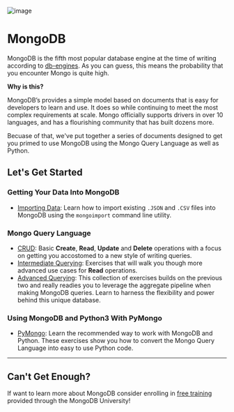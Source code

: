 ![image](https://user-images.githubusercontent.com/38021615/66250308-be901380-e6f5-11e9-90cf-e53c90735e24.png)


# MongoDB
MongoDB is the fifth most popular database engine at the time of writing according to [db-engines](https://db-engines.com/en/ranking_trend).  As you can guess, this means the probability that you encounter Mongo is quite high.

**Why is this?**

MongoDB’s provides a simple model based on documents that is easy for developers to learn and use.  It does so while continuing to meet the most complex requirements at scale.  Mongo officially supports drivers in over 10 languages, and has a flourishing community that has built dozens more.

Becuase of that, we've put together a series of documents designed to get you primed to use MongoDB using the Mongo Query Language as well as Python.


## Let's Get Started

### Getting Your Data Into MongoDB

- [Importing Data]():  Learn how to import existing `.JSON` and `.CSV` files into MongoDB using the `mongoimport` command line utility.

### Mongo Query Language

- [CRUD]():  Basic **Create**, **Read**, **Update** and **Delete** operations with a focus on getting you accostomed to a new style of writing queries.
- [Intermediate Querying]():  Exercises that will walk you though more advanced use cases for **Read** operations.
- [Advanced Querying]():  This collection of exercises builds on the previous two and really readies you to leverage the aggregate pipeline when making MongoDB queries.  Learn to harness the flexibility and power behind this unique database.

### Using MongoDB and Python3 With PyMongo

- [PyMongo]():  Learn the recommended way to work with MongoDB and Python.  These exercises show you how to convert the Mongo Query Language into easy to use Python code.

---

## Can't Get Enough?
If want to learn more about MongoDB consider enrolling in [free training](https://university.mongodb.com/) provided through the MongoDB University!
